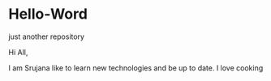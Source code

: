 # Hello-Word
just another repository

Hi All,

I am Srujana like to learn new technologies and be up to date. 
I love cooking
